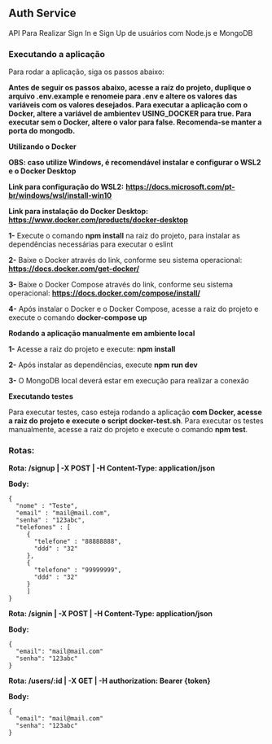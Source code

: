 ## Auth Service

API Para Realizar Sign In e Sign Up de usuários com Node.js e MongoDB

### Executando a aplicação

Para rodar a aplicação, siga os passos abaixo:

**Antes de seguir os passos abaixo, acesse a raíz do projeto, duplique o arquivo .env.example e renomeie para .env e altere os valores das variáveis com os valores desejados. Para executar a aplicação com o Docker, altere a variável de ambientev USING_DOCKER para true. Para executar sem o Docker, altere o valor para false. Recomenda-se manter a porta do mongodb.**

**Utilizando o Docker**

**OBS: caso utilize Windows, é recomendável instalar e configurar o WSL2 e o Docker Desktop**

**Link para configuração do WSL2:** **https://docs.microsoft.com/pt-br/windows/wsl/install-win10**

**Link para instalação do Docker Desktop:** **https://www.docker.com/products/docker-desktop**

**1-** Execute o comando **npm install** na raiz do projeto, para instalar as dependências necessárias para executar o eslint

**2-** Baixe o Docker através do link, conforme seu sistema operacional: **https://docs.docker.com/get-docker/**

**3-** Baixe o Docker Compose através do link, conforme seu sistema operacional: **https://docs.docker.com/compose/install/**

**4-** Após instalar o Docker e o Docker Compose, acesse a raiz do projeto e execute o comando **docker-compose up**

**Rodando a aplicação manualmente em ambiente local**

**1-** Acesse a raiz do projeto e execute: **npm install**

**2-** Após instalar as dependências, execute **npm run dev**

**3-** O MongoDB local deverá estar em execução para realizar a conexão

**Executando testes**

Para executar testes, caso esteja rodando a aplicação **com Docker, acesse a raiz do projeto e execute o script docker-test.sh**.  Para executar os testes manualmente, acesse a raiz do projeto e execute o comando **npm test**.

### Rotas:

**Rota: /signup | -X POST | -H Content-Type: application/json**

**Body:**
```
{
  "nome" : "Teste",
  "email" : "mail@mail.com",
  "senha" : "123abc",
  "telefones" : [
     {
       "telefone" : "88888888",
       "ddd" : "32"
     },
     {
       "telefone" : "99999999",
       "ddd" : "32"
     }
	 ]
}
```

**Rota: /signin | -X POST | -H Content-Type: application/json**

**Body:**
```
{
  "email": "mail@mail.com"
  "senha": "123abc"
}
```

**Rota: /users/:id | -X GET | -H authorization: Bearer {token}**

**Body:**
```
{
  "email": "mail@mail.com"
  "senha": "123abc"
}
```

